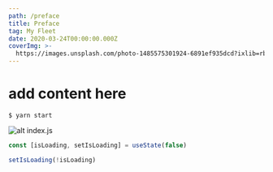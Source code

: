 ```yaml
---
path: /preface
title: Preface
tag: My Fleet
date: 2020-03-24T00:00:00.000Z
coverImg: >-
  https://images.unsplash.com/photo-1485575301924-6891ef935dcd?ixlib=rb-1.2.1&ixid=eyJhcHBfaWQiOjEyMDd9&auto=format&fit=crop&w=1950&q=80
---
```


# add content here

```
$ yarn start

```

![alt](/uploads/test.jpg)
index.js

```javaScript
const [isLoading, setIsLoading] = useState(false)

setIsLoading(!isLoading)
```
